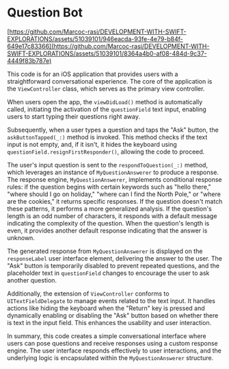 # Question Bot 

[https://github.com/Marcoc-rasi/DEVELOPMENT-WITH-SWIFT-EXPLORATIONS/assets/51039101/946eacda-93fe-4e79-b84f-649e17c83366](https://github.com/Marcoc-rasi/DEVELOPMENT-WITH-SWIFT-EXPLORATIONS/assets/51039101/8364a4b0-af08-484d-9c37-4449f83b787e) 

This code is for an iOS application that provides users with a straightforward conversational experience. The core of the application is the `ViewController` class, which serves as the primary view controller.

When users open the app, the `viewDidLoad()` method is automatically called, initiating the activation of the `questionField` text input, enabling users to start typing their questions right away.

Subsequently, when a user types a question and taps the "Ask" button, the `askButtonTapped(_:)` method is invoked. This method checks if the text input is not empty, and, if it isn't, it hides the keyboard using `questionField.resignFirstResponder()`, allowing the code to proceed.

The user's input question is sent to the `respondToQuestion(_:)` method, which leverages an instance of `MyQuestionAnswerer` to produce a response. The response engine, `MyQuestionAnswerer`, implements conditional response rules: if the question begins with certain keywords such as "hello there," "where should I go on holiday," "where can I find the North Pole," or "where are the cookies," it returns specific responses. If the question doesn't match these patterns, it performs a more generalized analysis. If the question's length is an odd number of characters, it responds with a default message indicating the complexity of the question. When the question's length is even, it provides another default response indicating that the answer is unknown.

The generated response from `MyQuestionAnswerer` is displayed on the `responseLabel` user interface element, delivering the answer to the user. The "Ask" button is temporarily disabled to prevent repeated questions, and the placeholder text in `questionField` changes to encourage the user to ask another question.

Additionally, the extension of `ViewController` conforms to `UITextFieldDelegate` to manage events related to the text input. It handles actions like hiding the keyboard when the "Return" key is pressed and dynamically enabling or disabling the "Ask" button based on whether there is text in the input field. This enhances the usability and user interaction.

In summary, this code creates a simple conversational interface where users can pose questions and receive responses using a custom response engine. The user interface responds effectively to user interactions, and the underlying logic is encapsulated within the `MyQuestionAnswerer` structure.
